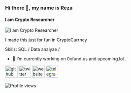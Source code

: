 ### Hi there 👋, my name is Reza
#### I am Crypto Researcher
![I am Crypto Researcher](https://github.com/0xfunda/0xfunda/blob/main/photo_2022-11-15_20-33-37.jpg)

I made this just for fun in CryptoCurrncy  

Skills: SQL / Data analyze / 

- 🔭 I’m currently working on 0xfund.us and upcoming.lol . 


[<img src='https://cdn.jsdelivr.net/npm/simple-icons@3.0.1/icons/github.svg' alt='github' height='40'>](https://github.com/0xfunda)  [<img src='https://cdn.jsdelivr.net/npm/simple-icons@3.0.1/icons/twitter.svg' alt='twitter' height='40'>](https://twitter.com/0xfunda)  [<img src='https://cdn.jsdelivr.net/npm/simple-icons@3.0.1/icons/icloud.svg' alt='website' height='40'>](0xfund.us)  [<img src='https://cdn.jsdelivr.net/npm/simple-icons@3.0.1/icons/telegram.svg' alt='telegram' height='40'>](https://t.me/B_FARS)  

![Profile views](https://gpvc.arturio.dev/0xfunda)  

